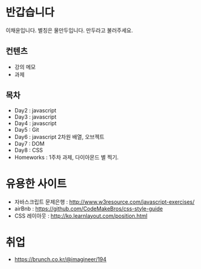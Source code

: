 # 반갑습니다
이채윤입니다. 별칭은 물만두입니다. 만두라고 불러주세요.
## 컨텐츠
- 강의 메모
- 과제

## 목차
- Day2 : javascript
- Day3 : javascript
- Day4 : javascript
- Day5 : Git
- Day6 : javascript 2차원 배열, 오브젝트
- Day7 : DOM
- Day8 : CSS
- Homeworks : 1주차 과제, 다이아몬드 별 찍기.

# 유용한 사이트
- 자바스크립트 문제은행 : http://www.w3resource.com/javascript-exercises/
- airBnb : https://github.com/CodeMakeBros/css-style-guide
- CSS 레이아웃 : http://ko.learnlayout.com/position.html

# 취업
- https://brunch.co.kr/@imagineer/194
